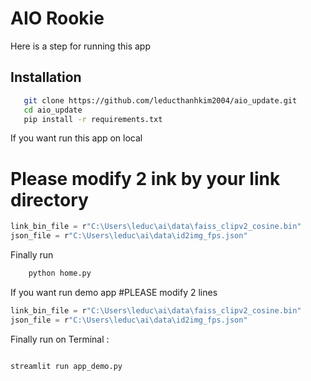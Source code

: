 
# AIO Rookie
Here is a step for running this app
## Installation

 ```bash
    git clone https://github.com/leducthanhkim2004/aio_update.git
    cd aio_update
    pip install -r requirements.txt
```

If you want run this app on local 
# Please modify 2 ink by your link directory  
```typescript
link_bin_file = r"C:\Users\leduc\ai\data\faiss_clipv2_cosine.bin"
json_file = r"C:\Users\leduc\ai\data\id2img_fps.json"
```
Finally run 
```bash
    python home.py 
```

If you want run demo app 
#PLEASE modify 2 lines
```typescript
link_bin_file = r"C:\Users\leduc\ai\data\faiss_clipv2_cosine.bin"
json_file = r"C:\Users\leduc\ai\data\id2img_fps.json"
```
Finally run on Terminal :
```bash

streamlit run app_demo.py
```